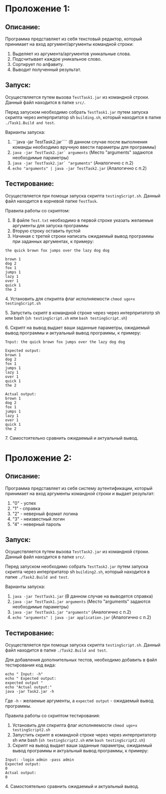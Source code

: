 # Проложение 1:
## Описание:
Программа представляет из себя текстовый редактор, который принимает на вход аргумент/аргументы командной строки:
1. Выделяет из аргумента/аргументов уникальные слова.
2. Подсчитывает каждое уникальное слово.
3. Сортирует по алфавиту.
4. Выводит полученный результат.
	
## Запуск:
Осуществляется путем вызова ```TestTask1.jar``` из командной строки. Данный файл находится в папке ```src/```.

Перед запуском необходимо собрать ```TestTask1.jar``` путем запуска скрипта через интерпритатор sh ```building.sh```, который находится в папке ```./Task1.Build and test```.

Варианты запуска:

1. ```java -jar TestTask2.jar```` (В данном случае после выполнения команды необходимо вручную ввести параметры для программы)
2. ```java -jar TestTask2.jar` arguments``` (Место "arguments" задаются необходимые параметры)
3. ```java -jar TestTask2.jar` "arguments"``` (Аналогично с п.2)
4. ```echo "arguments" | java -jar TestTask2.jar``` (Апалогично с п.2)
	
## Тестирование:
Осуществляется при помощи запуска скрипта ```testingScript.sh```. Данный файл находится в корневой папке ```TestTask```.

Правила работы со скриптом:
1. В файле ```Test.txt``` необходимо в первой строке указать желаемые аргументы для запуска программы
2. Вторую строку оставить пустой
3. Начиная с третей строки написать ожидаемый вывод программы при заданных аргументах, к примеру:

```
the quick brown fox jumps over the lazy dog dog

brown 1
dog 2
fox 1
jumps 1
lazy 1
over 1
quick 1
the 2
```
	
4\. Установить для спкрипта флаг исполняемости ```chmod ugo+x testingScript.sh```

5\. Запустить скрипт в командной строке через через интерпритатотр sh или bash (```sh testingScript.sh``` или ```bash testingScript.sh```)

6\. Скрипт на вывод выдает ваши заданные параметры, ожидаемый вывод программы и актуальный вывод программы, к примеру:

```
Tnput: the quick brown fox jumps over the lazy dog dog

Expected output:
brown 1
dog 2
fox 1
jumps 1
lazy 1
over 1
quick 1
the 2

Actual output:
brown 1
dog 2
fox 1
jumps 1
lazy 1
over 1
quick 1
the 2
```
	
7\. Самостоятельно сравнить ожидаемый и актуальный вывод.

# Проложение 2:
## Описание:
Программа представляет из себя систему аутентификации, который принимает на вход аргументы командной строки и выдает результат:
1. "0" - успех
2. "1" - справка
3. "2" - неверный формат логина
4. "3" - неизвестный логин
5. "4" - неверный пароль

## Запуск:
Осуществляется путем вызова ```TestTask2.jar``` из командной строки. Данный файл находится в папке ```src/```.

Перед запуском необходимо собрать ```TestTask2.jar``` путем запуска скрипта через интерпритатор sh ```building2.sh```, который находится в папке ```./Task2.Build and test```.

Варианты запуска:
1. ```java -jar TestTask1.jar``` (В данном случае на выводется справка)
2. ```java -jar TestTask1.jar arguments``` (Место "arguments" задаются необходимые параметры)
3. ```java -jar TestTask1.jar "arguments"``` (Аналогично с п.2)
4. ```echo "arguments" | java -jar application.jar``` (Апалогично с п.2)

## Тестирование:
Осуществляется при помощи запуска скрипта ```testingScript.sh```. Данный файл находится в папке ```./Task2.Build and test```.

Для добавления дополнительных тестов, необходимо добавить в файл тестирования код вида:
```
echo " Input: -h"
echo " Expected output:
expected output "
echo "Actual output:"
java -jar Task2.jar -h

```
Где `-h` - желаемые аргументы, а `expected output` - ожидаемый вывод программы.

Правила работы со скриптом тестирования:
1. Установить для спкрипта флаг исполняемости ```chmod ugo+x testingScript2.sh```
2. Запустить скрипт в командной строке через через интерпритатотр sh или bash (```sh testingScript2.sh``` или ```bash testingScript2.sh```)
3. Скрипт на вывод выдает ваши заданные параметры, ожидаемый вывод программы и актуальный вывод программы, к примеру:
```
Input: -login admin -pass admin
Expected output:
0
Actual output:
0
```
4\. Самостоятельно сравнить ожидаемый и актуальный вывод.